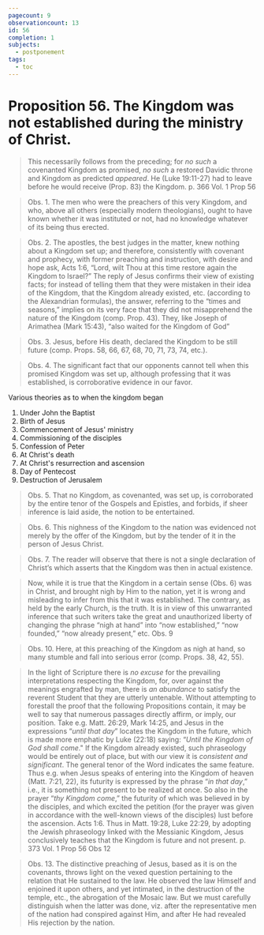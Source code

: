 ```yaml
---
pagecount: 9
observationcount: 13
id: 56
completion: 1
subjects:
  - postponement
tags:
  - toc
---
```

# Proposition 56. The Kingdom was not established during the ministry of Christ.

>This necessarily follows from the preceding; for *no such* a covenanted Kingdom as promised, *no such* a restored Davidic throne and Kingdom as predicted *appeared*. He (Luke 19:11-27) had to leave before he would receive (Prop. 83) the Kingdom.
>p. 366 Vol. 1 Prop 56
>

>Obs. 1. The men who were the preachers of this very Kingdom, and who, above all others (especially modern theologians), ought to have known whether it was instituted or not, had no knowledge whatever of its being thus erected.

>Obs. 2. The apostles, the best judges in the matter, knew nothing about a Kingdom set up; and therefore, consistently with covenant and prophecy, with former preaching and instruction, with desire and hope ask, Acts 1:6, “Lord, wilt Thou at this time restore again the Kingdom to Israel?” The reply of Jesus confirms their view of existing facts; for instead of telling them that they were mistaken in their idea of the Kingdom, that the Kingdom already existed, etc. (according to the Alexandrian formulas), the answer, referring to the “times and seasons,” implies on its very face that they did not misapprehend the nature of the Kingdom (comp. Prop. 43). They, like Joseph of Arimathea (Mark 15:43), “also waited for the Kingdom of God”

>Obs. 3. Jesus, before His death, declared the Kingdom to be still future (comp. Props. 58, 66, 67, 68, 70, 71, 73, 74, etc.).

>Obs. 4. The significant fact that our opponents cannot tell when this promised Kingdom was set up, although professing that it was established, is corroborative evidence in our favor.

Various theories as to when the kingdom began
1. Under John the Baptist
2. Birth of Jesus
3. Commencement of Jesus' ministry
4. Commissioning of the disciples
5. Confession of Peter
6. At Christ's death
7. At Christ's resurrection and ascension
8. Day of Pentecost
9. Destruction of Jerusalem

>Obs. 5. That no Kingdom, as covenanted, was set up, is corroborated by the entire tenor of the Gospels and Epistles, and forbids, if sheer inference is laid aside, the notion to be entertained.

>Obs. 6. This nighness of the Kingdom to the nation was evidenced not merely by the offer of the Kingdom, but by the tender of it in the person of Jesus Christ.

>Obs. 7. The reader will observe that there is not a single declaration of Christ’s which asserts that the Kingdom was then in actual existence.

>Now, while it is true that the Kingdom in a certain sense (Obs. 6) was in Christ, and brought nigh by Him to the nation, yet it is wrong and misleading to infer from this that it was established. The contrary, as held by the early Church, is the truth. It is in view of this unwarranted inference that such writers take the great and unauthorized liberty of changing the phrase “nigh at hand” into “now established,” “now founded,” “now already present,” etc.
>Obs. 9

>Obs. 10. Here, at this preaching of the Kingdom as nigh at hand, so many stumble and fall into serious error (comp. Props. 38, 42, 55).

>In the light of Scripture there is *no excuse* for the prevailing interpretations respecting the Kingdom, for, over against the meanings engrafted by man, there is *an abundance* to satisfy the reverent Student that they are utterly untenable. Without attempting to forestall the proof that the following Propositions contain, it may be well to say that numerous passages directly affirm, or imply, our position. Take e.g. Matt. 26:29, Mark 14:25, and Jesus in the expressions “*until that day*” locates the Kingdom in the future, which is made more emphatic by Luke (22:18) saying: “*Until the Kingdom of God shall come*." If the Kingdom already existed, such phraseology would be entirely out of place, but with our view it is *consistent and significant*. The general tenor of the Word indicates the same feature. Thus e.g. when Jesus speaks of entering into the Kingdom of heaven (Matt. 7:21, 22), its futurity is expressed by the phrase “*in that day*,” i.e., it is something not present to be realized at once. So also in the prayer “*thy Kingdom come*,” the futurity of which was believed in by the disciples, and which excited the petition (for the prayer was given in accordance with the well-known views of the disciples) lust before the ascension. Acts 1:6. Thus in Matt. 19:28, Luke 22:29, by adopting the Jewish phraseology linked with the Messianic Kingdom, Jesus conclusively teaches that the Kingdom is future and not present.
>p. 373 Vol. 1 Prop 56 Obs 12

>Obs. 13. The distinctive preaching of Jesus, based as it is on the covenants, throws light on the vexed question pertaining to the relation that He sustained to the law. He observed the law Himself and enjoined it upon others, and yet intimated, in the destruction of the temple, etc., the abrogation of the Mosaic law. But we must carefully distinguish when the latter was done, viz. after the representative men of the nation had conspired against Him, and after He had revealed His rejection by the nation.





